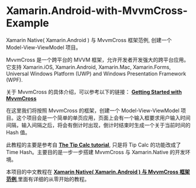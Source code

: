 # Xamarin.Android-with-MvvmCross-Example
Xamarin Native( Xamarin.Android ) 与 MvvmCross 框架范例, 创建一个 Model-View-ViewModel 项目。

MvvmCross 是一个跨平台的 MVVM 框架，允许开发者开发强大的跨平台应用。它支持 Xamarin.iOS, Xamarin.Android, Xamarin.Mac, Xamarin.Forms, Universal Windows Platform (UWP) and Windows Presentation Framework (WPF).

关于 MvvmCross 的具体介绍，可以参考以下的链接：
[**Getting Started with MvvmCross**](https://www.mvvmcross.com/documentation/getting-started/getting-started)

在这里我们将按照 MvvmCross 的框架，创建一个 Model-View-ViewModel 项目。这个项目会是一个简单的单页应用，页面上会有一个输入框要求用户输入时间间隔，输入间隔之后，将会有倒计时出现，倒计时结束时生成一个关于当前时间的 Hash 值。

此教程的主要是参考自 [**The Tip Calc tutorial**](https://www.mvvmcross.com/documentation/tipcalc-tutorial/the-tip-calc-tutorial?scroll=200#the-tip-calc-tutorial), 只是将 Tip Calc 的功能改成了 Time Hash。主要目的是一步一步搭建 MvvmCross 与 Xamarin.Native 的开发环境。

本项目的中文教程在 [**Xamarin Native( Xamarin.Android ) 与 MvvmCross 框架范例**](http://blog.leanote.com/post/y.ruibin09@gmail.com/%E4%BD%BF%E7%94%A8-Xamarin-Native-X),里面有详细的从零开始的教程。
